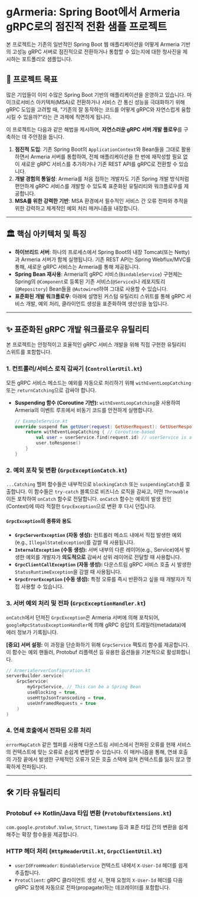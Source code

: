 # gArmeria: Spring Boot에서 Armeria gRPC로의 점진적 전환 샘플 프로젝트

본 프로젝트는 기존의 일반적인 Spring Boot 웹 애플리케이션을 어떻게 Armeria 기반의 고성능 gRPC 서버로 점진적으로 전환하거나 통합할 수 있는지에 대한 청사진을 제시하는 포트폴리오 샘플입니다.

## 🚀 프로젝트 목표

많은 기업들이 이미 수많은 Spring Boot 기반의 애플리케이션을 운영하고 있습니다. 마이크로서비스 아키텍처(MSA)로 전환하거나 서비스 간 통신 성능을 극대화하기 위해 gRPC 도입을 고려할 때, "기존의 잘 동작하는 코드를 어떻게 gRPC와 자연스럽게 융합시킬 수 있을까?"라는 큰 과제에 직면하게 됩니다.

이 프로젝트는 다음과 같은 해법을 제시하며, **자연스러운 gRPC 서버 개발 플로우**를 구축하는 데 주안점을 둡니다.

1.  **점진적 도입**: 기존 Spring Boot의 `ApplicationContext`와 Bean들을 그대로 활용하면서 Armeria 서버를 통합하여, 전체 애플리케이션을 한 번에 재작성할 필요 없이 새로운 gRPC 서비스를 추가하거나 기존 REST API를 gRPC로 전환할 수 있습니다.
2.  **개발 경험의 통일성**: Armeria를 처음 접하는 개발자도 기존 Spring 개발 방식처럼 편안하게 gRPC 서비스를 개발할 수 있도록 표준화된 유틸리티와 워크플로우를 제공합니다.
3.  **MSA를 위한 강력한 기반**: MSA 환경에서 필수적인 서비스 간 오류 전파와 추적을 위한 강력하고 체계적인 예외 처리 매커니즘을 내장합니다.

---

## 🏛️ 핵심 아키텍처 및 특징

-   **하이브리드 서버**: 하나의 프로세스에서 Spring Boot의 내장 Tomcat(또는 Netty)과 Armeria 서버가 함께 실행됩니다. 기존 REST API는 Spring Webflux/MVC를 통해, 새로운 gRPC 서비스는 Armeria를 통해 제공됩니다.
-   **Spring Bean 재사용**: Armeria의 gRPC 서비스(`BindableService`) 구현체는 Spring의 `@Component`로 등록된 기존 서비스(`@Service`)나 레포지토리(`@Repository`) Bean들을 `@Autowired`하여 그대로 사용할 수 있습니다.
-   **표준화된 개발 워크플로우**: 아래에 설명된 커스텀 유틸리티 스위트를 통해 gRPC 서비스 개발, 예외 처리, 클라이언트 생성을 표준화하여 생산성을 높입니다.

---

## ✨ 표준화된 gRPC 개발 워크플로우 유틸리티

본 프로젝트는 안정적이고 효율적인 gRPC 서비스 개발을 위해 직접 구현한 유틸리티 스위트를 포함합니다.

### 1. 컨트롤러/서비스 로직 감싸기 (`ControllerUtil.kt`)

모든 gRPC 서비스 메소드는 예외를 자동으로 처리하기 위해 `withEventLoopCatching` 또는 `returnCatching`으로 감싸야 합니다.

-   **Suspending 함수 (Coroutine 기반):**
    `withEventLoopCatching`을 사용하여 Armeria의 이벤트 루프에서 비동기 코드를 안전하게 실행합니다.

    ```kotlin
    // ExampleService.kt
    override suspend fun getUser(request: GetUserRequest): GetUserResponse {
        return withEventLoopCatching { // Coroutine-based
            val user = userService.find(request.id) // userService is an injected Spring Bean
            user.toResponse()
        }
    }
    ```

### 2. 예외 포착 및 변환 (`GrpcExceptionCatch.kt`)

`...Catching` 헬퍼 함수들은 내부적으로 `blockingCatch` 또는 `suspendingCatch`를 호출합니다. 이 함수들은 `try-catch` 블록으로 비즈니스 로직을 감싸고, 어떤 `Throwable`이든 포착하여 `onCatch` 함수로 전달합니다. `onCatch` 함수는 예외의 발생 원인(Context)에 따라 적절한 `GrpcException`으로 변환 후 다시 던집니다.

#### `GrpcException`의 종류와 용도

-   **`GrpcServerException` (자동 생성):** 컨트롤러 메소드 내에서 직접 발생한 예외(e.g., `IllegalStateException`)를 감쌀 때 사용됩니다.
-   **`InternalException` (수동 생성):** 서버 내부의 다른 레이어(e.g., Service)에서 발생한 예외를 개발자가 **의도적으로** 감싸서 상위 레이어로 전달할 때 사용합니다.
-   **`GrpcClientCallException` (자동 생성):** 다운스트림 gRPC 서비스 호출 시 발생한 `StatusRuntimeException`을 감쌀 때 사용됩니다.
-   **`GrpcErrorException` (수동 생성):** 특정 오류를 즉시 반환하고 싶을 때 개발자가 직접 사용할 수 있습니다.

### 3. 서버 예외 처리 및 전파 (`GrpcExceptionHandler.kt`)

`onCatch`에서 던져진 `GrpcException`은 Armeria 서버에 의해 포착되어, `googleRpcStatusExceptionHandler`에 의해 gRPC 응답의 트레일러(metadata)에 에러 정보가 기록됩니다.

**[중요] 서버 설정:**
이 과정을 단순화하기 위해 `GrpcService` 팩토리 함수를 제공합니다. 이 함수는 예외 핸들러, Protobuf 리플렉션 등 유용한 옵션들을 기본적으로 활성화합니다.

```kotlin
// ArmeriaServerConfiguration.kt
serverBuilder.service(
    GrpcService(
        myGrpcService, // This can be a Spring Bean
        useBlocking = true,
        useHttpJsonTranscoding = true,
        useUnframedRequests = true
    )
)
```

### 4. 연쇄 호출에서 전파된 오류 처리

`errorMapCatch` 같은 헬퍼를 사용해 다운스트림 서비스에서 전파된 오류를 현재 서비스의 컨텍스트에 맞는 오류로 손쉽게 변환할 수 있습니다. 이 매커니즘을 통해, 연쇄 호출의 가장 끝에서 발생한 구체적인 오류가 모든 호출 스택에 걸쳐 컨텍스트를 잃지 않고 명확하게 전파됩니다.

---

## 🛠️ 기타 유틸리티

### Protobuf <-> Kotlin/Java 타입 변환 (`ProtobufExtensions.kt`)

`com.google.protobuf.Value`, `Struct`, `Timestamp` 등과 표준 타입 간의 변환을 쉽게 해주는 확장 함수들을 제공합니다.

### HTTP 헤더 처리 (`HttpHeaderUtil.kt`, `GrpcClientUtil.kt`)

-   `userIdFromHeader`: `BindableService` 컨텍스트 내에서 `X-User-Id` 헤더를 쉽게 추출합니다.
-   `ProtoClient`: gRPC 클라이언트 생성 시, 현재 요청의 `X-User-Id` 헤더를 다음 gRPC 요청에 자동으로 전파(propagate)하는 데코레이터를 포함합니다. 